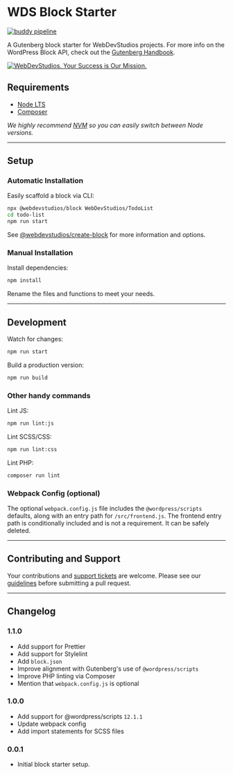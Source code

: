 # WDS Block Starter

[![buddy pipeline](https://app.buddy.works/webdevstudios/wds-block-starter/pipelines/pipeline/240874/badge.svg?token=2471ae60766a1e9a657f772e493188dde748aa18c236d0b1c325e80be13a2ac6 "buddy pipeline")](https://app.buddy.works/webdevstudios/wds-block-starter/pipelines/pipeline/240874)

A Gutenberg block starter for WebDevStudios projects. For more info on the WordPress Block API, check out the [Gutenberg Handbook](https://developer.wordpress.org/block-editor/).

<a href="https://webdevstudios.com/contact/"><img src="https://webdevstudios.com/wp-content/uploads/2018/04/wds-github-banner.png" alt="WebDevStudios. Your Success is Our Mission."></a>

## Requirements

- [Node LTS](https://nodejs.org/en/)
- [Composer](https://getcomposer.org/)

_We highly recommend [NVM](https://github.com/nvm-sh/nvm) so you can easily switch between Node versions._

---

## Setup

### Automatic Installation

Easily scaffold a block via CLI:

```bash
npx @webdevstudios/block WebDevStudios/TodoList
cd todo-list
npm run start
```
See [@webdevstudios/create-block](https://github.com/WebDevStudios/create-block) for more information and options.

### Manual Installation

Install dependencies:

```bash
npm install
```

Rename the files and functions to meet your needs.

---

## Development

Watch for changes:

```bash
npm run start
```

Build a production version:

```bash
npm run build
```

### Other handy commands

Lint JS:

```bash
npm run lint:js
```

Lint SCSS/CSS:

```bash
npm run lint:css
```

Lint PHP:

```bash
composer run lint
```

### Webpack Config (optional)

The optional `webpack.config.js` file includes the `@wordpress/scripts` defaults, along with an entry path for `/src/frontend.js`. The frontend entry path is conditionally included and is not a requirement. It can be safely deleted.

---

## Contributing and Support

Your contributions and [support tickets](https://github.com/WebDevStudios/wds-block-starter/issues) are welcome. Please see our [guidelines](https://github.com/WebDevStudios/wds-block-starter/blob/master/.github/CONTRIBUTING.md) before submitting a pull request.

---

## Changelog

### 1.1.0
- Add support for Prettier
- Add support for Stylelint
- Add `block.json`
- Improve alignment with Gutenberg's use of `@wordpress/scripts`
- Improve PHP linting via Composer
- Mention that `webpack.config.js` is optional

### 1.0.0
- Add support for @wordpress/scripts `12.1.1`
- Update webpack config
- Add import statements for SCSS files

### 0.0.1
- Initial block starter setup.
